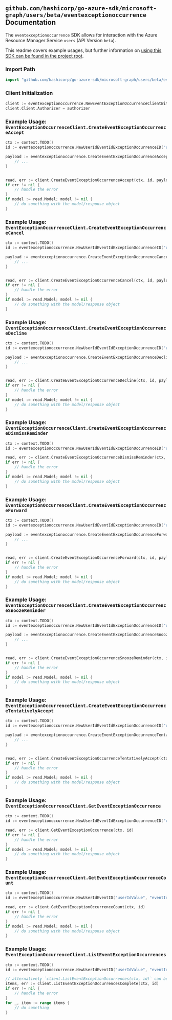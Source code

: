 
## `github.com/hashicorp/go-azure-sdk/microsoft-graph/users/beta/eventexceptionoccurrence` Documentation

The `eventexceptionoccurrence` SDK allows for interaction with the Azure Resource Manager Service `users` (API Version `beta`).

This readme covers example usages, but further information on [using this SDK can be found in the project root](https://github.com/hashicorp/go-azure-sdk/tree/main/docs).

### Import Path

```go
import "github.com/hashicorp/go-azure-sdk/microsoft-graph/users/beta/eventexceptionoccurrence"
```


### Client Initialization

```go
client := eventexceptionoccurrence.NewEventExceptionOccurrenceClientWithBaseURI("https://management.azure.com")
client.Client.Authorizer = authorizer
```


### Example Usage: `EventExceptionOccurrenceClient.CreateEventExceptionOccurrenceAccept`

```go
ctx := context.TODO()
id := eventexceptionoccurrence.NewUserIdEventIdExceptionOccurrenceID("userIdValue", "eventIdValue", "eventId1Value")

payload := eventexceptionoccurrence.CreateEventExceptionOccurrenceAcceptRequest{
	// ...
}


read, err := client.CreateEventExceptionOccurrenceAccept(ctx, id, payload)
if err != nil {
	// handle the error
}
if model := read.Model; model != nil {
	// do something with the model/response object
}
```


### Example Usage: `EventExceptionOccurrenceClient.CreateEventExceptionOccurrenceCancel`

```go
ctx := context.TODO()
id := eventexceptionoccurrence.NewUserIdEventIdExceptionOccurrenceID("userIdValue", "eventIdValue", "eventId1Value")

payload := eventexceptionoccurrence.CreateEventExceptionOccurrenceCancelRequest{
	// ...
}


read, err := client.CreateEventExceptionOccurrenceCancel(ctx, id, payload)
if err != nil {
	// handle the error
}
if model := read.Model; model != nil {
	// do something with the model/response object
}
```


### Example Usage: `EventExceptionOccurrenceClient.CreateEventExceptionOccurrenceDecline`

```go
ctx := context.TODO()
id := eventexceptionoccurrence.NewUserIdEventIdExceptionOccurrenceID("userIdValue", "eventIdValue", "eventId1Value")

payload := eventexceptionoccurrence.CreateEventExceptionOccurrenceDeclineRequest{
	// ...
}


read, err := client.CreateEventExceptionOccurrenceDecline(ctx, id, payload)
if err != nil {
	// handle the error
}
if model := read.Model; model != nil {
	// do something with the model/response object
}
```


### Example Usage: `EventExceptionOccurrenceClient.CreateEventExceptionOccurrenceDismissReminder`

```go
ctx := context.TODO()
id := eventexceptionoccurrence.NewUserIdEventIdExceptionOccurrenceID("userIdValue", "eventIdValue", "eventId1Value")

read, err := client.CreateEventExceptionOccurrenceDismissReminder(ctx, id)
if err != nil {
	// handle the error
}
if model := read.Model; model != nil {
	// do something with the model/response object
}
```


### Example Usage: `EventExceptionOccurrenceClient.CreateEventExceptionOccurrenceForward`

```go
ctx := context.TODO()
id := eventexceptionoccurrence.NewUserIdEventIdExceptionOccurrenceID("userIdValue", "eventIdValue", "eventId1Value")

payload := eventexceptionoccurrence.CreateEventExceptionOccurrenceForwardRequest{
	// ...
}


read, err := client.CreateEventExceptionOccurrenceForward(ctx, id, payload)
if err != nil {
	// handle the error
}
if model := read.Model; model != nil {
	// do something with the model/response object
}
```


### Example Usage: `EventExceptionOccurrenceClient.CreateEventExceptionOccurrenceSnoozeReminder`

```go
ctx := context.TODO()
id := eventexceptionoccurrence.NewUserIdEventIdExceptionOccurrenceID("userIdValue", "eventIdValue", "eventId1Value")

payload := eventexceptionoccurrence.CreateEventExceptionOccurrenceSnoozeReminderRequest{
	// ...
}


read, err := client.CreateEventExceptionOccurrenceSnoozeReminder(ctx, id, payload)
if err != nil {
	// handle the error
}
if model := read.Model; model != nil {
	// do something with the model/response object
}
```


### Example Usage: `EventExceptionOccurrenceClient.CreateEventExceptionOccurrenceTentativelyAccept`

```go
ctx := context.TODO()
id := eventexceptionoccurrence.NewUserIdEventIdExceptionOccurrenceID("userIdValue", "eventIdValue", "eventId1Value")

payload := eventexceptionoccurrence.CreateEventExceptionOccurrenceTentativelyAcceptRequest{
	// ...
}


read, err := client.CreateEventExceptionOccurrenceTentativelyAccept(ctx, id, payload)
if err != nil {
	// handle the error
}
if model := read.Model; model != nil {
	// do something with the model/response object
}
```


### Example Usage: `EventExceptionOccurrenceClient.GetEventExceptionOccurrence`

```go
ctx := context.TODO()
id := eventexceptionoccurrence.NewUserIdEventIdExceptionOccurrenceID("userIdValue", "eventIdValue", "eventId1Value")

read, err := client.GetEventExceptionOccurrence(ctx, id)
if err != nil {
	// handle the error
}
if model := read.Model; model != nil {
	// do something with the model/response object
}
```


### Example Usage: `EventExceptionOccurrenceClient.GetEventExceptionOccurrenceCount`

```go
ctx := context.TODO()
id := eventexceptionoccurrence.NewUserIdEventID("userIdValue", "eventIdValue")

read, err := client.GetEventExceptionOccurrenceCount(ctx, id)
if err != nil {
	// handle the error
}
if model := read.Model; model != nil {
	// do something with the model/response object
}
```


### Example Usage: `EventExceptionOccurrenceClient.ListEventExceptionOccurrences`

```go
ctx := context.TODO()
id := eventexceptionoccurrence.NewUserIdEventID("userIdValue", "eventIdValue")

// alternatively `client.ListEventExceptionOccurrences(ctx, id)` can be used to do batched pagination
items, err := client.ListEventExceptionOccurrencesComplete(ctx, id)
if err != nil {
	// handle the error
}
for _, item := range items {
	// do something
}
```
